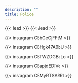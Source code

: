 ```yaml
---
description: ""
title: Police
---
```


{{< lead >}}
{{< /lead >}}

{{< instagram CBbGeCjFFtM >}}

{{< instagram CBHgk47A9bU >}}

{{< instagram CBTWZDGBaLo >}}

{{< instagram CBapjdEDIVe >}}

{{< instagram CBMyRTSARRI >}}




